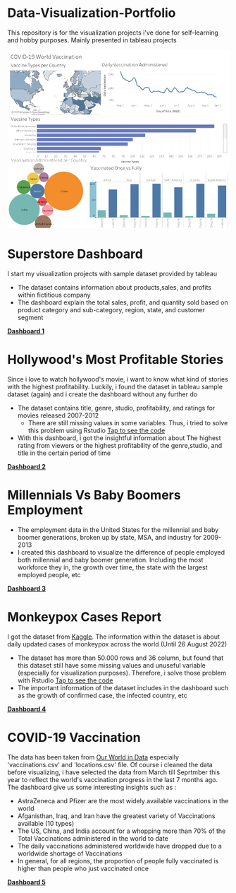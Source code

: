 # Data-Visualization-Portfolio
This repository is for the visualization projects i've done for self-learning and hobby purposes. Mainly presented in tableau projects

![image](https://github.com/dewikinasih/Data-Visualization/blob/07c3ecd44ae7e4251f97b66a93f543922d638fe5/Dashboard%201.png)

# Superstore Dashboard
I start my visualization projects with sample dataset provided by tableau
- The dataset contains information about products,sales, and profits within fictitious company
- The dashboard explain the total sales, profit, and quantity sold based on product category and sub-category, region, state, and customer segment

[**Dashboard 1**](https://public.tableau.com/views/SuperstoreDashboard_16608255466510/Dashboard1?:language=en-US&:display_count=n&:origin=viz_share_link)

# Hollywood's Most Profitable Stories
Since i love to watch hollywood's movie, i want to know what kind of stories with the highest profitability. Luckily, i found the dataset in tableau sample dataset (again) and i create the dashboard without any further do
- The dataset contains title, genre, studio, profitability, and ratings for movies released 2007-2012
  - There are still missing values in some variables. Thus, i tried to solve this problem using Rstudio [Tap to see the code](https://github.com/dewikinasih/Data-Visualization-Portfolio/blob/main/cleaning%20hollywood.R)
- With this dashboard, i got the insightful information about The highest rating from viewers or the highest profitability of the genre,studio, and title in the certain period of time

[**Dashboard 2**](https://public.tableau.com/views/HollywoodsMostProfitableStories_16614192416450/Dashboard1?:language=en-US&:display_count=n&:origin=viz_share_link)

# Millennials Vs Baby Boomers Employment
- The employment data in the United States for the millennial and baby boomer generations, broken up by state, MSA, and industry for 2009-2013
- I created this dashboard to visualize the difference of people employed both millennial and baby boomer generation. Including the most workforce they in, the growth over time, the state with the largest employed people, etc

[**Dashboard 3**](https://public.tableau.com/views/MillennialsvsBabyBoomersEmployment/Dashboard1?:language=en-US&:display_count=n&:origin=viz_share_link)

# Monkeypox Cases Report
I got the dataset from [Kaggle](https://www.kaggle.com/datasets/deepcontractor/monkeypox-dataset-daily-updated). The information within the dataset is about daily updated cases of monkeypox across the world (Until 26 August 2022)
- The dataset has more than 50.000 rows and 36 column, but found that this dataset still have some missing values and unuseful variable (especially for visualization purposes). Therefore, i solve those problem with Rstudio [Tap to see the code](https://github.com/dewikinasih/Data-Visualization-Portfolio/blob/main/celaning%20monkeypox.R)
- The important information of the dataset includes in the dashboard such as the growth of confirmed case, the infected country, etc

[**Dashboard 4**](https://public.tableau.com/views/MonkeypoxCasesReport/MonkeypoxCasesReport?:language=en-US&:display_count=n&:origin=viz_share_link)

# COVID-19 Vaccination
The data has been taken from [Our World in Data](https://github.com/owid/covid-19-data/tree/master/public/data/vaccinations) especially 'vaccinations.csv' and 'locations.csv' file. Of course i cleaned the data before visualizing, i have selected the data from March till Seprtmber this year to reflect the world's vaccination progress in the last 7 months ago.
The dashboard give us some interesting insights such as :
- AstraZeneca and Pfizer are the most widely available vaccinations in the world
- Afganisthan, Iraq, and Iran have the greatest variety of Vaccinations available (10 types)
- The US, China, and India account for a whopping more than 70% of the Total Vaccinations administered in the world to date
- The daily vaccinations administered worldwide have dropped due to a worldwide shortage of Vaccinations
- In general, for all regions, the proportion of people fully vaccinated is higher than people who just vaccinated once

[**Dashboard 5**](https://public.tableau.com/app/profile/dewi.kinasih/viz/COVID-19WorldVaccination_16647298047050/Dashboard1)
